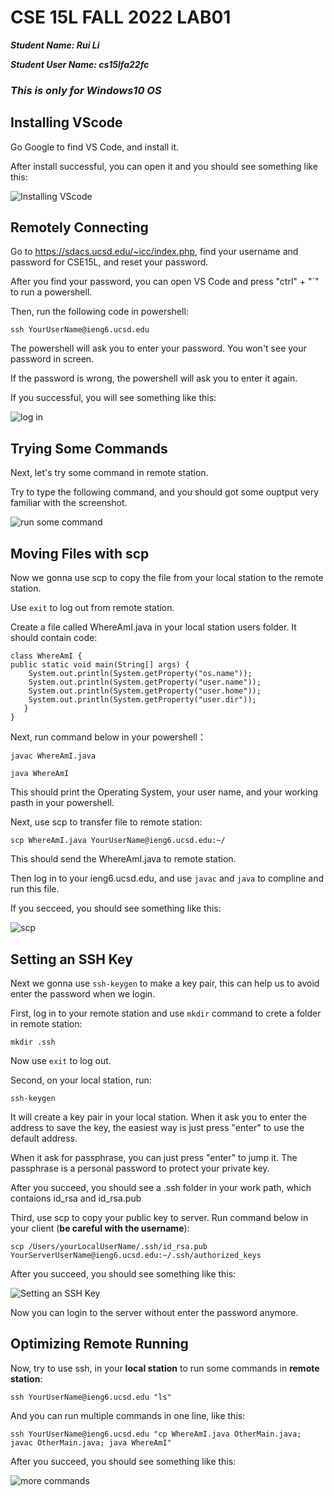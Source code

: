 # CSE 15L FALL 2022 LAB01



***Student Name: Rui Li***

***Student User Name: cs15lfa22fc***



### ***This is only for Windows10 OS***



## Installing VScode



Go Google to find VS Code, and install it. 

After install successful, you can open it and you should see something like this:



![Installing VScode](https://ruili4ucsd.github.io/cse15l-lab-reports/lab01/Installing_VScode.png) 



## Remotely Connecting



Go to https://sdacs.ucsd.edu/~icc/index.php, find your username and password for CSE15L, and reset your password. 

After you find your password, you can open VS Code and press "ctrl" + "\`" to run a powershell. 

Then, run the following code in powershell:

`ssh YourUserName@ieng6.ucsd.edu`

The powershell will ask you to enter your password. You won't see your password in screen.

If the password is wrong, the powershell will ask you to enter it again.

If you successful, you will see something like this:



![log in](https://ruili4ucsd.github.io/cse15l-lab-reports/lab01/log_in.png)



## Trying Some Commands



Next, let's try some command in remote station.

Try to type the following command, and you should got some ouptput very familiar with the screenshot.



![run some command](https://ruili4ucsd.github.io/cse15l-lab-reports/lab01/Run_Some_Command.png)



## Moving Files with scp



Now we gonna use scp to copy the file from your local station to the remote station. 

Use `exit` to log out from remote station.

Create a file called WhereAmI.java in your local station users folder. It should contain code:



    class WhereAmI {
    public static void main(String[] args) {
        System.out.println(System.getProperty("os.name"));
        System.out.println(System.getProperty("user.name"));
        System.out.println(System.getProperty("user.home"));
        System.out.println(System.getProperty("user.dir"));
       }
    }



Next, run command below in your powershell：

`javac WhereAmI.java`

`java WhereAmI`



This should print the Operating System, your user name, and your working pasth in your powershell. 



Next, use scp to transfer file to remote station:

`scp WhereAmI.java YourUserName@ieng6.ucsd.edu:~/`



This should send the WhereAmI.java to remote station.



Then log in to your ieng6.ucsd.edu, and use `javac` and `java` to compline and run this file. 



If you secceed, you should see something like this:



![scp](https://ruili4ucsd.github.io/cse15l-lab-reports/lab01/Scp.png)



## Setting an SSH Key



Next we gonna use `ssh-keygen` to make a key pair, this can help us to avoid enter the password when we login.



First, log in to your remote station and use `mkdir` command to crete a folder in remote station:

`mkdir .ssh`

Now use `exit` to log out.



Second, on your local station, run:

`ssh-keygen`

It will create a key pair in your local station. When it ask you to enter the address to save the key, the easiest way is just press "enter" to use the default address. 

When it ask for passphrase, you can just press "enter" to jump it. The passphrase is a personal password to protect your private key.

After you succeed, you should see a .ssh folder in your work path, which contaions id_rsa and id_rsa.pub



Third, use scp to copy your public key to server. Run command below in your client (**be careful with the username**):

`scp /Users/yourLocalUserName/.ssh/id_rsa.pub YourServerUserName@ieng6.ucsd.edu:~/.ssh/authorized_keys`



After you succeed, you should see something like this:



![Setting an SSH Key](https://ruili4ucsd.github.io/cse15l-lab-reports/lab01/SSH_Key.png)



Now you can login to the server without enter the password anymore.



## Optimizing Remote Running



Now, try to use ssh, in your **local station** to run some commands in **remote station**:

`ssh YourUserName@ieng6.ucsd.edu "ls"`



And you can run multiple commands in one line, like this:

`ssh YourUserName@ieng6.ucsd.edu "cp WhereAmI.java OtherMain.java; javac OtherMain.java; java WhereAmI"`



After you succeed, you should see something like this:



![more commands](https://ruili4ucsd.github.io/cse15l-lab-reports/lab01/Run_More_Commands.png)


